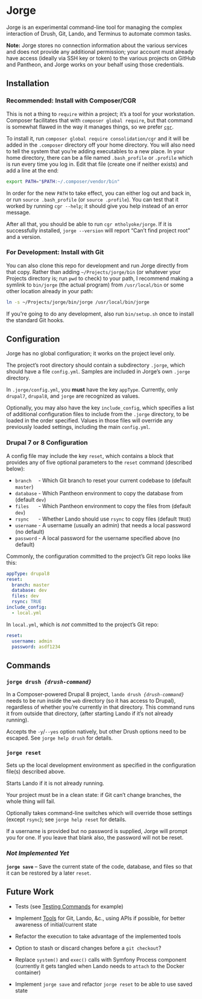 # Jorge

Jorge is an experimental command-line tool for managing the complex interaction of Drush, Git, Lando, and Terminus to automate common tasks.

**Note:** Jorge stores no connection information about the various services and does not provide any additional permission; your account must already have access (ideally via SSH key or token) to the various projects on GitHub and Pantheon, and Jorge works on your behalf using those credentials.

## Installation

### Recommended: Install with Composer/CGR

This is not a thing to `require` within a project; it’s a tool for your workstation. Composer facilitates that with `composer global require`, but that command is somewhat flawed in the way it manages things, so we prefer [`cgr`](https://pantheon.io/blog/fixing-composer-global-command).

To install it, run `composer global require consolidation/cgr` and it will be added in the `.composer` directory off your home directory. You will also need to tell the system that you’re adding executables to a new place. In your home directory, there can be a file named `.bash_profile` or `.profile` which is run every time you log in. Edit that file (create one if neither exists) and add a line at the end:
```bash
export PATH="$PATH:~/.composer/vendor/bin"
```

In order for the new `PATH` to take effect, you can either log out and back in, or run `source .bash_profile` (or `source .profile`). You can test that it worked by running `cgr --help`; it should give you help instead of an error message.

After all that, you should be able to run `cgr mtholyoke/jorge`. If it is successfully installed, `jorge --version` will report “Can’t find project root” and a version.


### For Development: Install with Git

You can also clone this repo for development and run Jorge directly from that copy. Rather than adding `~/Projects/jorge/bin` (or whatever your Projects directory is; run `pwd` to check) to your path, I recommend making a symlink to `bin/jorge` (the actual program) from `/usr/local/bin` or some other location already in your path:
```bash
ln -s ~/Projects/jorge/bin/jorge /usr/local/bin/jorge
```

If you're going to do any development, also run `bin/setup.sh` once to install the standard Git hooks.

## Configuration

Jorge has no global configuration; it works on the project level only.

The project’s root directory should contain a subdirectory `.jorge`, which should have a file `config.yml`. Samples are included in Jorge’s own `.jorge` directory.

In `.jorge/config.yml`, you **must** have the key `appType`. Currently, only `drupal7`, `drupal8`, and `jorge` are recognized as values.

Optionally, you may also have the key `include_config`, which specifies a list of additional configuration files to include from the `.jorge` directory, to be loaded in the order specified. Values in those files will override any previously loaded settings, including the main `config.yml`.

### Drupal 7 or 8 Configuration

A config file may include the key `reset`, which contains a block that provides any of five optional parameters to the `reset` command (described below):
- `branch  ` - Which Git branch to reset your current codebase to (default `master`)
- `database` - Which Pantheon environment to copy the database from (default `dev`)
- `files   ` - Which Pantheon environment to copy the files from (default `dev`)
- `rsync   ` - Whether Lando should use `rsync` to copy files (default `TRUE`)
- `username` - A username (usually an admin) that needs a local password (no default)
- `password` - A local password for the username specified above (no default)

Commonly, the configuration committed to the project’s Git repo looks like this:
```yml
appType: drupal8
reset:
  branch: master
  database: dev
  files: dev
  rsync: TRUE
include_config:
  - local.yml
```

In `local.yml`, which is _not_ committed to the project’s Git repo:
```yml
reset:
  username: admin
  password: asdf1234
```


## Commands

### `jorge drush `_`{drush-command}`_

In a Composer-powered Drupal 8 project, `lando drush `_`{drush-command}`_ needs to be run inside the `web` directory (so it has access to Drupal), regardless of whether you’re currently in that directory. This command runs it from outside that directory, (after starting Lando if it’s not already running).

Accepts the `-y`/`--yes` option natively, but other Drush options need to be escaped. See `jorge help drush` for details.


### `jorge reset`

Sets up the local development environment as specified in the configuration file(s) described above.

Starts Lando if it is not already running.

Your project must be in a clean state: if Git can’t change branches, the whole thing will fail.

Optionally takes command-line switches which will override those settings (except `rsync`); see `jorge help reset` for details.

If a username is provided but no password is supplied, Jorge will prompt you for one. If you leave that blank also, the password will not be reset.


### _Not Implemented Yet_

**`jorge save`** – Save the current state of the code, database, and files so that it can be restored by a later `reset`.


## Future Work

- Tests (see [Testing Commands](https://symfony.com/doc/current/console.html#testing-commands) for example)

- Implement [Tools](src/Tool/) for Git, Lando, &c., using APIs if possible, for better awareness of initial/current state

- Refactor the execution to take advantage of the implemented tools

- Option to stash or discard changes before a `git checkout`?

- Replace `system()` and `exec()` calls with Symfony Process component (currently it gets tangled when Lando needs to `attach` to the Docker container)

- Implement `jorge save` and refactor `jorge reset` to be able to use saved state
